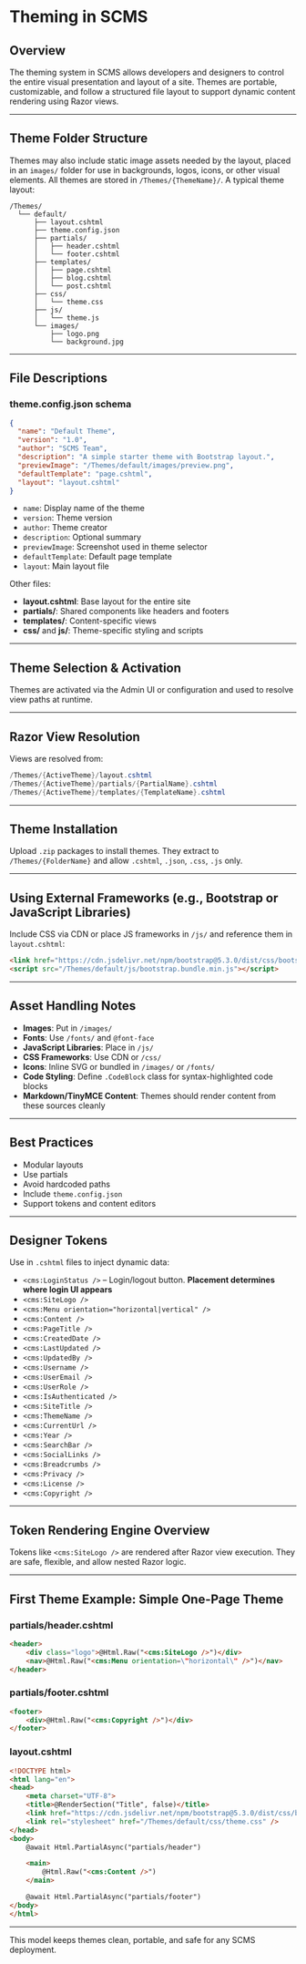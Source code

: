 # Theming in SCMS

## Overview

The theming system in SCMS allows developers and designers to control the entire visual presentation and layout of a site. Themes are portable, customizable, and follow a structured file layout to support dynamic content rendering using Razor views.

---

## Theme Folder Structure

Themes may also include static image assets needed by the layout, placed in an `images/` folder for use in backgrounds, logos, icons, or other visual elements.
All themes are stored in `/Themes/{ThemeName}/`. A typical theme layout:

```
/Themes/
  └── default/
      ├── layout.cshtml
      ├── theme.config.json
      ├── partials/
      │   ├── header.cshtml
      │   └── footer.cshtml
      ├── templates/
      │   ├── page.cshtml
      │   ├── blog.cshtml
      │   └── post.cshtml
      ├── css/
      │   └── theme.css
      ├── js/
      │   └── theme.js
      └── images/
          ├── logo.png
          └── background.jpg
```

---

## File Descriptions

### theme.config.json schema

```json
{
  "name": "Default Theme",
  "version": "1.0",
  "author": "SCMS Team",
  "description": "A simple starter theme with Bootstrap layout.",
  "previewImage": "/Themes/default/images/preview.png",
  "defaultTemplate": "page.cshtml",
  "layout": "layout.cshtml"
}
```

- `name`: Display name of the theme  
- `version`: Theme version  
- `author`: Theme creator  
- `description`: Optional summary  
- `previewImage`: Screenshot used in theme selector  
- `defaultTemplate`: Default page template  
- `layout`: Main layout file  

Other files:
- **layout.cshtml**: Base layout for the entire site  
- **partials/**: Shared components like headers and footers  
- **templates/**: Content-specific views  
- **css/** and **js/**: Theme-specific styling and scripts  

---

## Theme Selection & Activation

Themes are activated via the Admin UI or configuration and used to resolve view paths at runtime.

---

## Razor View Resolution

Views are resolved from:

```csharp
/Themes/{ActiveTheme}/layout.cshtml
/Themes/{ActiveTheme}/partials/{PartialName}.cshtml
/Themes/{ActiveTheme}/templates/{TemplateName}.cshtml
```

---

## Theme Installation

Upload `.zip` packages to install themes. They extract to `/Themes/{FolderName}` and allow `.cshtml`, `.json`, `.css`, `.js` only.

---

## Using External Frameworks (e.g., Bootstrap or JavaScript Libraries)

Include CSS via CDN or place JS frameworks in `/js/` and reference them in `layout.cshtml`:

```html
<link href="https://cdn.jsdelivr.net/npm/bootstrap@5.3.0/dist/css/bootstrap.min.css" rel="stylesheet">
<script src="/Themes/default/js/bootstrap.bundle.min.js"></script>
```

---

## Asset Handling Notes

- **Images**: Put in `/images/`  
- **Fonts**: Use `/fonts/` and `@font-face`  
- **JavaScript Libraries**: Place in `/js/`  
- **CSS Frameworks**: Use CDN or `/css/`  
- **Icons**: Inline SVG or bundled in `/images/` or `/fonts/`  
- **Code Styling**: Define `.CodeBlock` class for syntax-highlighted code blocks  
- **Markdown/TinyMCE Content**: Themes should render content from these sources cleanly

---

## Best Practices

- Modular layouts  
- Use partials  
- Avoid hardcoded paths  
- Include `theme.config.json`  
- Support tokens and content editors

---

## Designer Tokens

Use in `.cshtml` files to inject dynamic data:

- `<cms:LoginStatus />` – Login/logout button. **Placement determines where login UI appears**  
- `<cms:SiteLogo />`  
- `<cms:Menu orientation="horizontal|vertical" />`  
- `<cms:Content />`  
- `<cms:PageTitle />`  
- `<cms:CreatedDate />`  
- `<cms:LastUpdated />`  
- `<cms:UpdatedBy />`  
- `<cms:Username />`  
- `<cms:UserEmail />`  
- `<cms:UserRole />`  
- `<cms:IsAuthenticated />`  
- `<cms:SiteTitle />`  
- `<cms:ThemeName />`  
- `<cms:CurrentUrl />`  
- `<cms:Year />`  
- `<cms:SearchBar />`  
- `<cms:SocialLinks />`  
- `<cms:Breadcrumbs />`  
- `<cms:Privacy />`  
- `<cms:License />`  
- `<cms:Copyright />`

---

## Token Rendering Engine Overview

Tokens like `<cms:SiteLogo />` are rendered after Razor view execution. They are safe, flexible, and allow nested Razor logic.

---

## First Theme Example: Simple One-Page Theme

### partials/header.cshtml

```html
<header>
    <div class="logo">@Html.Raw("<cms:SiteLogo />")</div>
    <nav>@Html.Raw("<cms:Menu orientation=\"horizontal\" />")</nav>
</header>
```

### partials/footer.cshtml

```html
<footer>
    <div>@Html.Raw("<cms:Copyright />")</div>
</footer>
```

### layout.cshtml

```html
<!DOCTYPE html>
<html lang="en">
<head>
    <meta charset="UTF-8">
    <title>@RenderSection("Title", false)</title>
    <link href="https://cdn.jsdelivr.net/npm/bootstrap@5.3.0/dist/css/bootstrap.min.css" rel="stylesheet">
    <link rel="stylesheet" href="/Themes/default/css/theme.css" />
</head>
<body>
    @await Html.PartialAsync("partials/header")

    <main>
        @Html.Raw("<cms:Content />")
    </main>

    @await Html.PartialAsync("partials/footer")
</body>
</html>
```

---

This model keeps themes clean, portable, and safe for any SCMS deployment.
